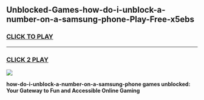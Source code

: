 
## Unblocked-Games-how-do-i-unblock-a-number-on-a-samsung-phone-Play-Free-x5ebs
<h3>
<a href="https://premium76.site?title=how-do-i-unblock-a-number-on-a-samsung-phone&ref=21A">CLICK TO PLAY</a></h3>
<hr>

<h3>
<a href="https://premium76.site?title=how-do-i-unblock-a-number-on-a-samsung-phone&ref=21A">CLICK 2 PLAY</a>
  
</h3>

<a href="https://premium76.site?title=how-do-i-unblock-a-number-on-a-samsung-phone&ref=21A"><img src="https://clearcache.store/games.png"></a>


**how-do-i-unblock-a-number-on-a-samsung-phone games unblocked: Your Gateway to Fun and Accessible Online Gaming**
